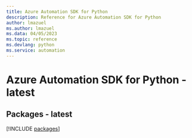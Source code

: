 ```yaml
---
title: Azure Automation SDK for Python
description: Reference for Azure Automation SDK for Python
author: lmazuel
ms.author: lmazuel
ms.data: 04/05/2023
ms.topic: reference
ms.devlang: python
ms.service: automation
---
```

# Azure Automation SDK for Python - latest
## Packages - latest
[!INCLUDE [packages](automation-index.md)]